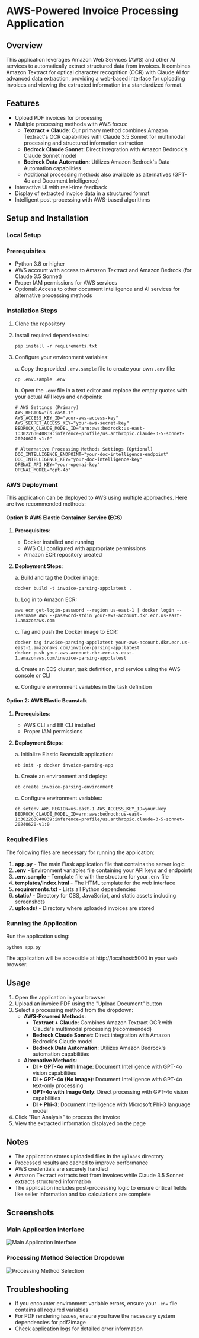 # AWS-Powered Invoice Processing Application

## Overview
This application leverages Amazon Web Services (AWS) and other AI services to automatically extract structured data from invoices. It combines Amazon Textract for optical character recognition (OCR) with Claude AI for advanced data extraction, providing a web-based interface for uploading invoices and viewing the extracted information in a standardized format.

## Features
- Upload PDF invoices for processing
- Multiple processing methods with AWS focus:
  - **Textract + Claude**: Our primary method combines Amazon Textract's OCR capabilities with Claude 3.5 Sonnet for multimodal processing and structured information extraction
  - **Bedrock Claude Sonnet**: Direct integration with Amazon Bedrock's Claude Sonnet model
  - **Bedrock Data Automation**: Utilizes Amazon Bedrock's Data Automation capabilities
  - Additional processing methods also available as alternatives (GPT-4o and Document Intelligence)
- Interactive UI with real-time feedback
- Display of extracted invoice data in a structured format
- Intelligent post-processing with AWS-based algorithms

## Setup and Installation

### Local Setup

### Prerequisites
- Python 3.8 or higher
- AWS account with access to Amazon Textract and Amazon Bedrock (for Claude 3.5 Sonnet)
- Proper IAM permissions for AWS services
- Optional: Access to other document intelligence and AI services for alternative processing methods

### Installation Steps
1. Clone the repository
2. Install required dependencies:
   ```
   pip install -r requirements.txt
   ```
3. Configure your environment variables:
   
   a. Copy the provided `.env.sample` file to create your own `.env` file:
   ```
   cp .env.sample .env
   ```
   
   b. Open the `.env` file in a text editor and replace the empty quotes with your actual API keys and endpoints:
   ```
   # AWS Settings (Primary)
   AWS_REGION="us-east-1"
   AWS_ACCESS_KEY_ID="your-aws-access-key"
   AWS_SECRET_ACCESS_KEY="your-aws-secret-key"
   BEDROCK_CLAUDE_MODEL_ID="arn:aws:bedrock:us-east-1:302263040839:inference-profile/us.anthropic.claude-3-5-sonnet-20240620-v1:0"
   
   # Alternative Processing Methods Settings (Optional)
   DOC_INTELLIGENCE_ENDPOINT="your-doc-intelligence-endpoint"
   DOC_INTELLIGENCE_KEY="your-doc-intelligence-key"
   OPENAI_API_KEY="your-openai-key"
   OPENAI_MODEL="gpt-4o"
   ```

### AWS Deployment

This application can be deployed to AWS using multiple approaches. Here are two recommended methods:

#### Option 1: AWS Elastic Container Service (ECS)

1. **Prerequisites**:
   - Docker installed and running
   - AWS CLI configured with appropriate permissions
   - Amazon ECR repository created

2. **Deployment Steps**:
   
   a. Build and tag the Docker image:
   ```
   docker build -t invoice-parsing-app:latest .
   ```
   
   b. Log in to Amazon ECR:
   ```
   aws ecr get-login-password --region us-east-1 | docker login --username AWS --password-stdin your-aws-account.dkr.ecr.us-east-1.amazonaws.com
   ```
   
   c. Tag and push the Docker image to ECR:
   ```
   docker tag invoice-parsing-app:latest your-aws-account.dkr.ecr.us-east-1.amazonaws.com/invoice-parsing-app:latest
   docker push your-aws-account.dkr.ecr.us-east-1.amazonaws.com/invoice-parsing-app:latest
   ```
   
   d. Create an ECS cluster, task definition, and service using the AWS console or CLI
   
   e. Configure environment variables in the task definition

#### Option 2: AWS Elastic Beanstalk

1. **Prerequisites**:
   - AWS CLI and EB CLI installed
   - Proper IAM permissions

2. **Deployment Steps**:
   
   a. Initialize Elastic Beanstalk application:
   ```
   eb init -p docker invoice-parsing-app
   ```
   
   b. Create an environment and deploy:
   ```
   eb create invoice-parsing-environment
   ```
   
   c. Configure environment variables:
   ```
   eb setenv AWS_REGION=us-east-1 AWS_ACCESS_KEY_ID=your-key BEDROCK_CLAUDE_MODEL_ID=arn:aws:bedrock:us-east-1:302263040839:inference-profile/us.anthropic.claude-3-5-sonnet-20240620-v1:0
   ```

### Required Files
The following files are necessary for running the application:

1. **app.py** - The main Flask application file that contains the server logic
2. **.env** - Environment variables file containing your API keys and endpoints
3. **.env.sample** - Template file with the structure for your .env file
4. **templates/index.html** - The HTML template for the web interface
5. **requirements.txt** - Lists all Python dependencies
6. **static/** - Directory for CSS, JavaScript, and static assets including screenshots
7. **uploads/** - Directory where uploaded invoices are stored

### Running the Application
Run the application using:
```
python app.py
```
The application will be accessible at http://localhost:5000 in your web browser.

## Usage
1. Open the application in your browser
2. Upload an invoice PDF using the "Upload Document" button
3. Select a processing method from the dropdown:
   - **AWS-Powered Methods**:
     - **Textract + Claude**: Combines Amazon Textract OCR with Claude's multimodal processing (recommended)
     - **Bedrock Claude Sonnet**: Direct integration with Amazon Bedrock's Claude model
     - **Bedrock Data Automation**: Utilizes Amazon Bedrock's automation capabilities
   - **Alternative Methods**:
     - **DI + GPT-4o with Image**: Document Intelligence with GPT-4o vision capabilities
     - **DI + GPT-4o (No Image)**: Document Intelligence with GPT-4o text-only processing
     - **GPT-4o with Image Only**: Direct processing with GPT-4o vision capabilities
     - **DI + Phi-3**: Document Intelligence with Microsoft Phi-3 language model
4. Click "Run Analysis" to process the invoice
5. View the extracted information displayed on the page

## Notes
- The application stores uploaded files in the `uploads` directory
- Processed results are cached to improve performance
- AWS credentials are securely handled
- Amazon Textract extracts text from invoices while Claude 3.5 Sonnet extracts structured information
- The application includes post-processing logic to ensure critical fields like seller information and tax calculations are complete

## Screenshots

### Main Application Interface
![Main Application Interface](static/screens/1.png)

### Processing Method Selection Dropdown
![Processing Method Selection](static/screens/2.png)

## Troubleshooting
- If you encounter environment variable errors, ensure your `.env` file contains all required variables
- For PDF rendering issues, ensure you have the necessary system dependencies for pdf2image
- Check application logs for detailed error information

